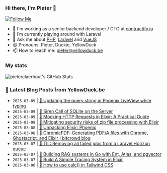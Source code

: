 ### Hi there, I'm Pieter 👋  
[![Follow Me](https://img.shields.io/github/followers/pieterclaerhout?label=Follow&style=social)](https://github.com/pieterclaerhout)

- 🏢 I'm working as a senior backend developer / CTO at [contractify.io](https://contractify.io)
- 🌱 I’m currently playing around with Laravel
- 💬 Ask me about [PHP](https://php.net), [Laravel](http://laravel.com) and [VueJS](https://vuejs.org)
- 😄 Pronouns: Pieter, Duckie, YellowDuck
- 📫 How to reach me: pieter@yellowduck.be

### My stats

![pieterclaerhout's GitHub Stats](https://github-readme-stats.vercel.app/api?username=pieterclaerhout&show_icons=true&count_private=true&line_height=40)

### 📩 Latest Blog Posts from [YellowDuck.be](https://www.yellowduck.be/)
<!-- BLOG-POST-LIST:START -->
- `2025-03-09` | [🐥 Updating the query string in Phoenix LiveView while typing](https://www.yellowduck.be/posts/updating-the-query-string-in-phoenix-liveview-while-typing)  
- `2025-03-09` | [🔗 Siren Call of SQLite on the Server](https://www.yellowduck.be/posts/siren-call-of-sqlite-on-the-server)  
- `2025-03-09` | [🔗 Mocking HTTP Requests in Elixir: A Practical Guide](https://www.yellowduck.be/posts/mocking-http-requests-in-elixir-a-practical-guide)  
- `2025-03-08` | [🐥 Mitigating security risks of zip file processing with Elixir](https://www.yellowduck.be/posts/mitigating-security-risks-of-zip-file-processing-with-elixir)  
- `2025-03-08` | [🔗 Unpacking Elixir: Phoenix](https://www.yellowduck.be/posts/unpacking-elixir-phoenix)  
- `2025-03-08` | [🔗 ChromicPDF: Generating PDF/A files with Chrome, Ghostscript, and Elixir | bitcrowd blog](https://www.yellowduck.be/posts/chromicpdf-generating-pdf-a-files-with-chrome-ghostscript-and-elixir-bitcrowd-blog)  
- `2025-03-07` | [🐥 TIL: Removing all failed jobs from a Laravel Horizon queue](https://www.yellowduck.be/posts/til-removing-all-failed-jobs-from-a-laravel-horizon-queue)  
- `2025-03-07` | [🔗 Building RAG systems in Go with Ent, Atlas, and pgvector](https://www.yellowduck.be/posts/building-rag-systems-in-go-with-ent-atlas-and-pgvector)  
- `2025-03-07` | [🔗 Build A Simple Tracing System in Elixir](https://www.yellowduck.be/posts/build-a-simple-tracing-system-in-elixir)  
- `2025-03-06` | [🐥 How to use calc&lpar;&rpar; in Tailwind CSS](https://www.yellowduck.be/posts/how-to-use-calc-in-tailwind-css)  

<!-- BLOG-POST-LIST:END -->

